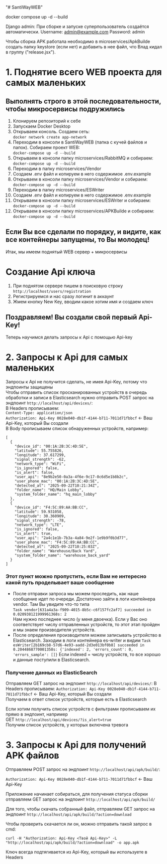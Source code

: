 "# SantiWayWEB" 

docker compose up -d --build

Django admin: При сборке и запуске суперпользователь создаётся автоматически.
Username: admin@example.com
Password: admin

Чтобы сборка APK работала необходимо в microservices/ApkBuilde создать папку keystore (если нет) и 
добавить в нее файл, что Влад кидал в группу ("release.jsx").

# 1. Поднятие всего WEB проекта для самых маленьких
## Выполнять строго в этой последовательности, чтобы микросервисы подружились
1. Клонируем репозиторий к себе
2. Запускаем Docker Desktop
3. Открываем консоль. Создаем сеть:  
```docker network create app-network```
4. Переходим в консоли в SantiWayWEB (папка с кучей файлов и папок). Собираем проект WEB:  
```docker-compose up -d --build```
5. Открываем в консоли папку microservices/RabbitMQ и собираем:  
```docker-compose up -d --build```
6. Переходим в папку microservices/Vendor
7. Создаем .env файл и копируем в него содержимое .env.example
8. Открываем в консоли папку microservices/Vendor и собираем:  
```docker-compose up -d --build```
9. Переходим в папку microservices/ESWriter
10. Создаем .env файл и копируем в него содержимое .env.example
11. Открываем в консоли папку microservices/ESWriter и собираем:  
```docker-compose up -d --build```
12. Открываем в консоли папку microservices/APKBuilde и собираем:  
```docker-compose up -d --build```
## Если Вы все сделали по порядку, и видите, как все контейнеры запущены, то Вы молодец!
Итак, мы имеем поднятый WEB сервер + микросервисы

# Создание Api ключа
1. При поднятом сервере пишем в поисковую строку ```http://localhost/users/registration```
2. Регистрируемся и нас сразу логинит в аккаунт
3. Жмем кнопку New Key, вводим какое хотим имя и создаем ключ
## Поздравляем! Вы создали свой первый Api-Key!
Теперь научимся делать запросы к Api с помощью Api-key

# 2. Запросы к Api для самых маленьких
Запросы к Api не получится сделать, не имея Api-Key, потому что эндпоинты защищены  
Чтобы отправить список просканированных устройств в очередь обработки и записи в Elasticsearch нужно отправить POST запрос на эндпоинт ```http://localhost/api/devices/```:  
В Headers прописываем:  
```Content-Type: application/json```  
```Authorization: Api-Key 0028e040-db1f-4144-b711-7011d71fbbcf``` <- Ваш Api-Key, который Вы создали  
В Body прописываем список обнаруженных устройств, например:
```
[
  {
    "device_id": "00:1A:2B:3C:4D:5E",
    "latitude": 55.755826,
    "longitude": 37.617299,
    "signal_strength": -62,
    "network_type": "WiFi",
    "is_ignored": false,
    "is_alert": false,
    "user_api": "8e9b2e50-0a3a-4f6e-9c17-0c6d5e1b8b2c",
    "user_phone_mac": "00:1A:2B:3C:4D:5E",
    "detected_at": "2025-09-22T10:21:34Z",
    "folder_name": "HQ/Main Lobby",
    "system_folder_name": "hq_main_lobby"
  },
  {
    "device_id": "F4:5C:89:AA:BB:CC",
    "latitude": 59.931058,
    "longitude": 30.360909,
    "signal_strength": -78,
    "network_type": "LTE",
    "is_ignored": false,
    "is_alert": true,
    "user_api": "2a4c1e1b-7b3a-4a84-9e2f-1e9b9f0b3d77",
    "user_phone_mac": "F4:5C:89:AA:BB:CC",
    "detected_at": "2025-09-22T10:25:03Z",
    "folder_name": "Warehouse/Back Yard",
    "system_folder_name": "warehouse_back_yard"
  }
]
```
### Этот пункт можно пропустить, если Вам не интересно какой путь проделывает ваше сообщение
- После отправки запроса мы можем проследить, как наше сообщение идет по очереди. Достаточно зайти в логи контейнера vendor. Там Вы увидите что-то типа  
```Task vendor[631a4a3a-f909-4015-8b5c-c6f157fc2af7] succeeded in 0.020938121999961368s: 2```  
Нам нужно последнее число (у меня двоечка). Если у Вас оно соответствует числу отправленных устройств, то этот этап пройден и мы знаем производителя устройств.
- После определения производителя можем записывать устройство в Elasticsearch. Заходим в логи контейнера es-writer и видим
```Task esWriter[2b169cb8-57d6-4e93-aadd-2d3e013bf0b8] succeeded in 0.2044868770001358s: {'indexed': 2, 'errors_count': 0, 'errors_sample': []}```
Если indexed = числу устройств, то все хорошо и данные поступили в Elasticsearch.

### Получение данных из ElasticSearch
Отправляем GET запрос на эндпоинт ```http://localhost/api/devices/```:
В Headers прописываем:
```Authorization: Api-Key 0028e040-db1f-4144-b711-7011d71fbbcf``` <- Ваш Api-Key, который Вы создали  
Получаем в ответ список устройств, которые есть в Elasticsearch

Если хотим получить список устройств с фильтрами прописываем их прямо в эндпоинт, например  
GET ```http://localhost/api/devices/?is_alert=true```  
Получим список устройств, у которых включена тревога

# 3. Запросы к Api для получений APK файлов
Отправляем POST запрос на эндпоинт ```http://localhost/api/apk/build/```:

```Authorization: Api-Key 0028e040-db1f-4144-b711-7011d71fbbcf``` <- Ваш Api-Key

Приложение начинает собираться, для получения статуса сборки отправляем GET запрос на эндпоинт ```http://localhost/api/apk/build/```

Для того, чтобы скачать собранный файл, отправляем GET запрос на эндпоинт ```http://localhost/api/apk/build/?action=download```

Чтобы проверить скачается ли он, можно отправить такой запрос в cmd:

```curl -H "Authorization: Api-Key <Твой Api-Key>" -L "http://localhost/api/apk/build/?action=download" -o app.apk```

Ключ всегда подтягивается из Api-Key, который вы используете в Headers